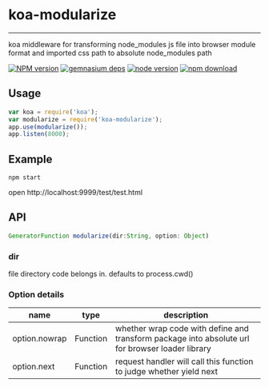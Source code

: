 # koa-modularize
---

koa middleware for transforming node_modules js file into browser module format and imported css path to absolute node_modules path

[![NPM version][npm-image]][npm-url]
[![gemnasium deps][gemnasium-image]][gemnasium-url]
[![node version][node-image]][node-url]
[![npm download][download-image]][download-url]

[npm-image]: http://img.shields.io/npm/v/koa-modularize.svg?style=flat-square
[npm-url]: http://npmjs.org/package/koa-modularize
[travis-image]: https://img.shields.io/travis/yiminghe/koa-modularize.svg?style=flat-square
[travis-url]: https://travis-ci.org/yiminghe/koa-modularize
[coveralls-image]: https://img.shields.io/coveralls/yiminghe/koa-modularize.svg?style=flat-square
[coveralls-url]: https://coveralls.io/r/yiminghe/koa-modularize?branch=master
[gemnasium-image]: http://img.shields.io/gemnasium/yiminghe/koa-modularize.svg?style=flat-square
[gemnasium-url]: https://gemnasium.com/yiminghe/koa-modularize
[node-image]: https://img.shields.io/badge/node.js-%3E=_0.11-green.svg?style=flat-square
[node-url]: http://nodejs.org/download/
[download-image]: https://img.shields.io/npm/dm/koa-modularize.svg?style=flat-square
[download-url]: https://npmjs.org/package/koa-modularize

## Usage

```javascript
var koa = require('koa');
var modularize = require('koa-modularize');
app.use(modularize());
app.listen(8000);
```

## Example

```
npm start
```

open  http://localhost:9999/test/test.html

## API

```javascript
GeneratorFunction modularize(dir:String, option: Object)
```

### dir

file directory code belongs in. defaults to process.cwd()

### Option details
<table class="table table-bordered table-striped">
    <thead>
    <tr>
        <th style="width: 100px;">name</th>
        <th style="width: 50px;">type</th>
        <th>description</th>
    </tr>
    </thead>
    <tbody>
      <tr>
         <td>option.nowrap</td>
         <td>Function</td>
         <td>whether wrap code with define and transform package into absolute url for browser loader library</td>
      </tr>
      <tr>
          <td>option.next</td>
          <td>Function</td>
          <td>request handler will call this function to judge whether yield next</td>
      </tr>
    </tbody>
</table>